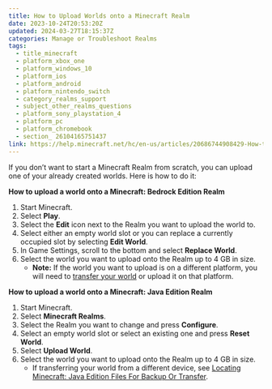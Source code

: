 ```yaml
---
title: How to Upload Worlds onto a Minecraft Realm
date: 2023-10-24T20:53:20Z
updated: 2024-03-27T18:15:37Z
categories: Manage or Troubleshoot Realms
tags:
  - title_minecraft
  - platform_xbox_one
  - platform_windows_10
  - platform_ios
  - platform_android
  - platform_nintendo_switch
  - category_realms_support
  - subject_other_realms_questions
  - platform_sony_playstation_4
  - platform_pc
  - platform_chromebook
  - section_ 26104165751437
link: https://help.minecraft.net/hc/en-us/articles/20686744908429-How-to-Upload-Worlds-onto-a-Minecraft-Realm
---
```


If you don’t want to start a Minecraft Realm from scratch, you can upload one of your already created worlds. Here is how to do it:

**How to upload a world onto a Minecraft: Bedrock Edition Realm**

1.  Start Minecraft.
2.  Select **Play**.
3.  Select the **Edit** icon next to the Realm you want to upload the world to.
4.  Select either an empty world slot or you can replace a currently occupied slot by selecting **Edit World**.
5.  In Game Settings, scroll to the bottom and select **Replace World**.
6.  Select the world you want to upload onto the Realm up to 4 GB in size.
    - **Note:** If the world you want to upload is on a different platform, you will need to [transfer your world](../Minecraft-Bedrock-Edition-Technical/How-to-Transfer-Your-World-to-Another-Device-in-Minecraft-Bedrock-Edition.md) or upload it on that platform.

**How to upload a world onto a Minecraft: Java Edition Realm**

1.  Start Minecraft.
2.  Select **Minecraft Realms**.
3.  Select the Realm you want to change and press **Configure**.
4.  Select an empty world slot or select an existing one and press **Reset World**.
5.  Select **Upload World**.
6.  Select the world you want to upload onto the Realm up to 4 GB in size.
    - If transferring your world from a different device, see [Locating Minecraft: Java Edition Files For Backup Or Transfer](../Minecraft-Java-Edition-Technical/Locating-Minecraft-Java-Edition-Files-for-Backup-or-Transfer.md).
